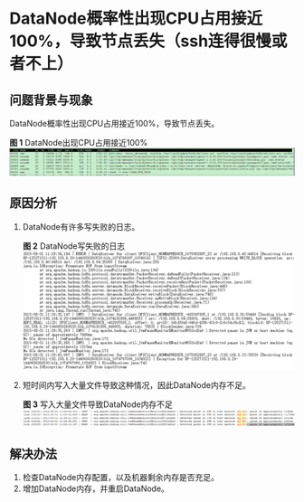# DataNode概率性出现CPU占用接近100%，导致节点丢失（ssh连得很慢或者不上）<a name="ZH-CN_TOPIC_0181713098"></a>

## 问题背景与现象<a name="zh-cn_topic_0167275979_sf00c5d8acaed4b30b03d6a5f5964e80e"></a>

DataNode概率性出现CPU占用接近100%，导致节点丢失。

**图 1**  DataNode出现CPU占用接近100%<a name="zh-cn_topic_0167275979_fig468359184318"></a>  
![](figures/DataNode出现CPU占用接近100.png "DataNode出现CPU占用接近100")

## 原因分析<a name="zh-cn_topic_0167275979_sd7bf317d97af43e69bf0fb5045e0a0b5"></a>

1.  DataNode有许多写失败的日志。

    **图 2**  DataNode写失败的日志<a name="zh-cn_topic_0167275979_fig3461779911"></a>  
    ![](figures/DataNode写失败的日志.png "DataNode写失败的日志")

2.  短时间内写入大量文件导致这种情况，因此DataNode内存不足。

    **图 3**  写入大量文件导致DataNode内存不足<a name="zh-cn_topic_0167275979_fig1585813501917"></a>  
    ![](figures/写入大量文件导致DataNode内存不足.png "写入大量文件导致DataNode内存不足")


## 解决办法<a name="zh-cn_topic_0167275979_s7f1531949a644c3ba2aafb9e744d235b"></a>

1.  检查DataNode内存配置，以及机器剩余内存是否充足。
2.  增加DataNode内存，并重启DataNode。


